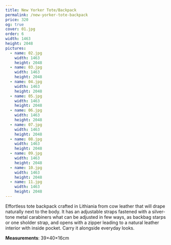 ```yaml
---
title: New Yorker Tote/Backpack
permalink: /new-yorker-tote-backpack
price: 320
og: true
cover: 01.jpg
order: 6
width: 1463
height: 2048
pictures:
  - name: 02.jpg
    width: 1463
    height: 2048
  - name: 03.jpg
    width: 1463
    height: 2048
  - name: 04.jpg
    width: 1463
    height: 2048
  - name: 05.jpg
    width: 1463
    height: 2048
  - name: 06.jpg
    width: 1463
    height: 2048
  - name: 07.jpg
    width: 1463
    height: 2048
  - name: 08.jpg
    width: 1463
    height: 2048
  - name: 09.jpg
    width: 1463
    height: 2048
  - name: 10.jpg
    width: 1463
    height: 2048
  - name: 11.jpg
    width: 1463
    height: 2048
---
```


Effortless tote backpack crafted in Lithiania from cow leather that will drape naturally next to the body. It has an adjustable straps fastened with a silver-tone metal carabiners what can be adjusted in few ways, as backbag starps or one sholder strap, and opens with a zipper leading to a natural leather interior with inside pocket. Carry it alongside everyday looks.

**Measurements**: 39&times;40&times;16cm
